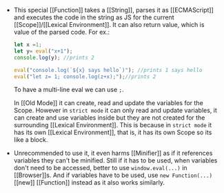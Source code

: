 - This special [[Function]] takes a [[String]], parses it as [[ECMAScript]] and executes the code in the string as JS for the current [[Scope]]/[[Lexical Environment]]. It can also return value, which is value of the parsed code.
  For ex.:
  ```js
  let x =1;
  let y= eval("x+1");
  console.log(y); //prints 2
  
  eval("console.log(`${x} says hello`)"); //prints 1 says hello
  eval("let z= 1; console.log(z+x);");//prints 2
  ```
  To have a multi-line eval we can use ``;``.
  
  In [[Old Mode]] it can create, read and update the variables for the Scope. However in ``strict mode`` it can only read and update variables, it can create and use variables inside but they are not created for the surrounding [[Lexical Environment]]. This is because in ``strict mode`` it has its own [[Lexical Environment]], that is, it has its own Scope so its like a block.
- Unrecommended to use it, it even harms [[Minifier]] as if it references variables they can't be minified. 
  Still if it has to be used, when variables don't need to be accessed, better to use ``window.eval(...)`` in [[Browser]]s. And if variables have to be used, use ``new Function(...)`` [[new]] [[Function]]  instead as it also works similarly.